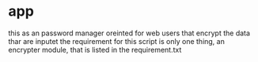 # app
this as an password manager oreinted for web users that encrypt the data thar are inputet
the requirement for this script is only one thing, an encrypter module, that is listed in the requirement.txt
